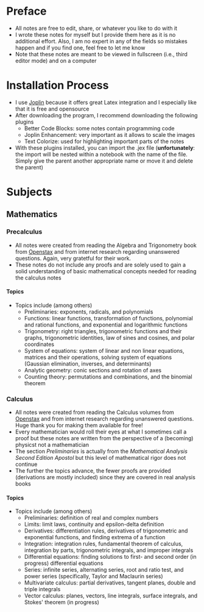# Preface
- All notes are free to edit, share, or whatever you like to do with it
- I wrote these notes for myself but I provide them here as it is no additional effort. Also, I am no expert in any of the fields so mistakes happen and if you find one, feel free to let me know
- Note that these notes are meant to be viewed in fullscreen (i.e., third editor mode) and on a computer
# Installation Process 
- I use [Joplin](https://joplinapp.org/) because it offers great Latex integration and I especially like that it is free and opensource
- After downloading the program, I recommend downloading the following plugins
  - Better Code Blocks: some notes contain programming code
  - Joplin Enhancement: very important as it allows to scale the images 
  - Text Colorize: used for highlighting important parts of the notes
- With these plugins installed, you can import the .jex file (**unfortunately**: the import will be nested within a notebook with the name of the file. Simply give the parent another appropriate name or move it and delete the parent)
# Subjects
## Mathematics
### Precalculus
- All notes were created from reading the Algebra and Trigonometry book from [Openstax](https://openstax.org/subjects/math) and from internet research regarding unanswered questions. Again, very gratetful for their work.
- These notes do not include any proofs and are solely used to gain a solid understanding of basic mathematical concepts needed for reading the calculus notes
#### Topics
- Topics include (among others)
  - Preliminaries: exponents, radicals, and polynomials
  - Functions: linear functions, transformation of functions, polynomial and rational functions, and exponential and logarithmic functions
  - Trigonometry: right triangles, trigonometric functions and their graphs, trigonometric identities, law of sines and cosines, and polar coordinates
  - System of equations: system of linear and non linear equations, matrices and their operations, solving system of equations (Gaussian elimination, inverses, and determinants)
  - Analytic geometry: conic sections and rotation of axes
  - Counting theory: permutations and combinations, and the binomial theorem
### Calculus
- All notes were created from reading the Calculus volumes from [Openstax](https://openstax.org/subjects/math) and from internet research regarding unanswered questions. Huge thank you for making them available for free!
- Every mathematician would roll their eyes at what I sometimes call a proof but these notes are written from the perspective of a (becoming) physicst not a mathematician
- The section _Preliminaries_ is actually from the _Mathematical Analysis Second Edition Apostol_ but this level of mathematical rigor does not continue
- The further the topics advance, the fewer proofs are provided (derivations are mostly included) since they are covered in real analysis books
#### Topics
- Topics include (among others)
  - Preliminaries: definition of real and complex numbers
  - Limits: limit laws, continuity and epsilon-delta definition
  - Derivatives: differentiation rules, derivatives of trigonometric and exponential functions, and finding extrema of a function
  - Integration: integration rules, fundamental theorem of calculus, integration by parts, trigonometric integrals, and improper integrals
  - Differential equations: finding solutions to first- and second order (in progress) differential equations
  - Series: infinite series, alternating series, root and ratio test, and power series (specifically, Taylor and Maclaurin series)
  - Multivariate calculus: partial derivatives, tangent planes, double and triple integrals
  - Vector calculus: planes, vectors, line integrals, surface integrals, and Stokes' theorem (in progress) 
